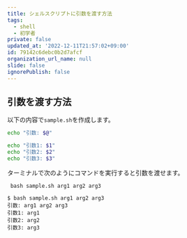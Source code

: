 ```yaml
---
title: シェルスクリプトに引数を渡す方法
tags:
  - shell
  - 初学者
private: false
updated_at: '2022-12-11T21:57:02+09:00'
id: 79142c6debc0b2d7afcf
organization_url_name: null
slide: false
ignorePublish: false
---
```

## 引数を渡す方法

以下の内容で`sample.sh`を作成します。  

```sample.sh
echo "引数: $@"

echo "引数1: $1"
echo "引数2: $2"
echo "引数3: $3"
```

ターミナルで次のようにコマンドを実行すると引数を渡せます。  

```terminal
 bash sample.sh arg1 arg2 arg3
```

```terminal
$ bash sample.sh arg1 arg2 arg3
引数: arg1 arg2 arg3
引数1: arg1
引数2: arg2
引数3: arg3
```
